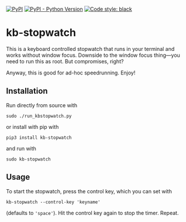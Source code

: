 [![PyPI](https://img.shields.io/pypi/v/kb-stopwatch.svg)](https://pypi.org/project/kb-stopwatch/)
[![PyPI - Python Version](https://img.shields.io/pypi/pyversions/kb-stopwatch.svg)](https://pypi.org/project/kb-stopwatch/)
[![Code style: black](https://img.shields.io/badge/code%20style-black-000000.svg)](https://github.com/psf/black)

# kb-stopwatch

This is a keyboard controlled stopwatch that runs in your terminal and
works without window focus. Downside to the window focus thing—you need
to run this as root. But compromises, right?

Anyway, this is good for ad-hoc speedrunning. Enjoy!

## Installation

Run directly from source with

```
sudo ./run_kbstopwatch.py
```

or install with pip with

```
pip3 install kb-stopwatch
```

and run with

```
sudo kb-stopwatch
```

## Usage

To start the stopwatch, press the control key, which you can set with

```
kb-stopwatch --control-key 'keyname'
```

(defaults to `'space'`). Hit the control key again to stop the timer.
Repeat.
